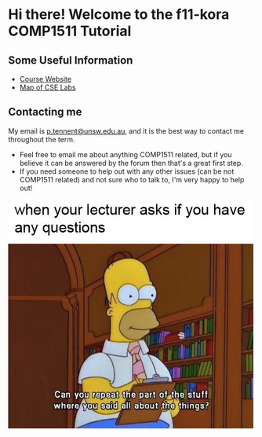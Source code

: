 # Hi there! Welcome to the f11-kora COMP1511 Tutorial

## Some Useful Information
- [Course Website](https://cgi.cse.unsw.edu.au/~cs1511/22T1/)
- [Map of CSE Labs](https://taggi.cse.unsw.edu.au/FAQ/CSE_lab_map/)

## Contacting me
My email is p.tennent@unsw.edu.au, and it is the best way to contact me throughout the term.

- Feel free to email me about anything COMP1511 related, but if you believe it can be answered by the forum then that's a great first step.
- If you need someone to help out with any other issues (can be not COMP1511 related) and not sure who to talk to, I'm very happy to help out!


![](https://github.com/paulatennent/cse_tutoring/blob/master/_assets/homer.png)